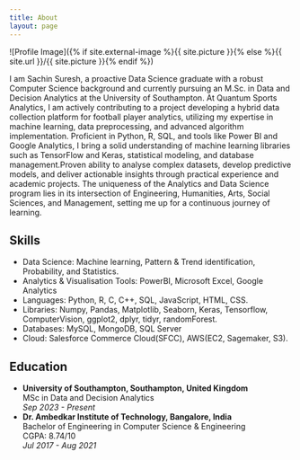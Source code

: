 ```yaml
---
title: About
layout: page
---
```

![Profile Image]({% if site.external-image %}{{ site.picture }}{% else %}{{ site.url }}/{{ site.picture }}{% endif %})

<p>I am Sachin Suresh, a proactive Data Science graduate with a robust Computer Science background and currently pursuing an M.Sc. in Data and Decision Analytics at the University of Southampton. At Quantum Sports Analytics, I am actively contributing to a project developing a hybrid data collection platform for football player analytics, utilizing my expertise in machine learning, data preprocessing, and advanced algorithm implementation. Proficient in Python, R, SQL, and tools like Power BI and Google Analytics, I bring a solid understanding of machine learning libraries such as TensorFlow and Keras, statistical modeling, and database management.Proven ability to analyse complex datasets, develop predictive models, and deliver actionable insights through practical experience and academic projects. The uniqueness of the Analytics and Data Science program lies in its intersection of Engineering, Humanities, Arts, Social Sciences, and Management, setting me up for a continuous journey of learning.</p>

<h2>Skills</h2>

<ul class="skill-list">
	<li>Data Science: Machine learning, Pattern & Trend identification, Probability, and Statistics.</li>
	<li>Analytics & Visualisation Tools: PowerBI, Microsoft Excel, Google Analytics</li>
	<li>Languages: Python, R, C, C++, SQL, JavaScript, HTML, CSS.</li>
	<li>Libraries: Numpy, Pandas, Matplotlib, Seaborn, Keras, Tensorflow, ComputerVision, ggplot2, dplyr, tidyr, randomForest.</li>
	<li>Databases: MySQL, MongoDB, SQL Server</li>
	<li>Cloud: Salesforce Commerce Cloud(SFCC), AWS(EC2, Sagemaker, S3).</li>

</ul>

<h2>Education</h2>

<ul>
	<li><strong>University of Southampton, Southampton, United Kingdom</strong><br>
	MSc in Data and Decision Analytics<br>
	<i>Sep 2023 - Present</i></li>
	<li><strong>Dr. Ambedkar Institute of Technology, Bangalore, India</strong><br>
	Bachelor of Engineering in Computer Science & Engineering<br>
	CGPA: 8.74/10<br>
	<i>Jul 2017 - Aug 2021</i></li>
</ul>
